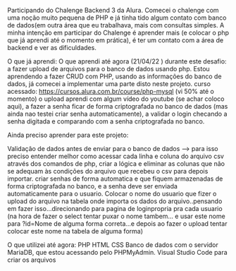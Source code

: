 Participando do Chalenge Backend 3 da Alura.
Comecei o chalenge com uma noção muito pequena de PHP e já tinha tido algum contato com banco de dados(em outra área que eu trabalhava, mais com consultas simples.
 A minha intenção em participar do Chalenge é aprender mais (e colocar o php que já  aprendi até o momento em prática), é ter um contato com a área de backend e ver as dificuldades.


O que já aprendi:
O que aprendi até agora (21/04/22 ) durante este desafio: a fazer upload de arquivos para o banco de dados usando php. Estou aprendendo a fazer CRUD com PHP, usando as informações do banco de dados, já comecei a implementar uma parte disto neste projeto.
curso acessado: https://cursos.alura.com.br/course/php-mysql (vi 50% até o momento)
o upload aprendi com algum vídeo do youtube (se achar coloco aqui), a fazer a senha ficar de forma criptografada no banco de dados (mas ainda nao testei criar senha automaticamente), a validar o login checando a senha digitada e comparando com a senha criptografada no banco.


Ainda preciso aprender para este projeto:

Validação de dados antes de enviar para o banco de dados --> para isso preciso entender melhor como acessar cada linha e coluna do arquivo csv através dos comandos de php, criar a lógica e eliminar as colunas que não se adequam às condições do arquivo que recebeu o csv para depois importar.
criar senhas de forma automatica e que fiquem armazenadas de forma criptografada no banco, e a senha deve ser enviada automaticamente para o usuario.
Colocar o nome do usuario que fizer o upload do arquivo na tabela onde importa os dados do arquivo..pensando em fazer isso...direcionando para pagina de loginpropria pra cada usuario (na hora de fazer o select tentar puxar o nome tambem... e usar este nome para ?id=Nome   de alguma forma correta...e depois ao fazer o upload tentar colocar este nome na tabela de alguma forma)



O que utilizei até agora:
PHP
HTML
CSS
Banco de dados com o servidor  MariaDB, que estou acessando pelo PHPMyAdmin.
Visual Studio Code para criar os arquivos










